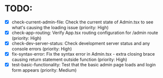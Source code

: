 # TODO:

- [x] check-current-admin-file: Check the current state of Admin.tsx to see what's causing the loading issue (priority: High)
- [x] check-app-routing: Verify App.tsx routing configuration for /admin route (priority: High)
- [x] check-dev-server-status: Check development server status and any console errors (priority: High)
- [x] fix-syntax-error: Fix the syntax error in Admin.tsx - extra closing brace causing return statement outside function (priority: High)
- [x] test-basic-functionality: Test that the basic admin page loads and login form appears (priority: Medium)
